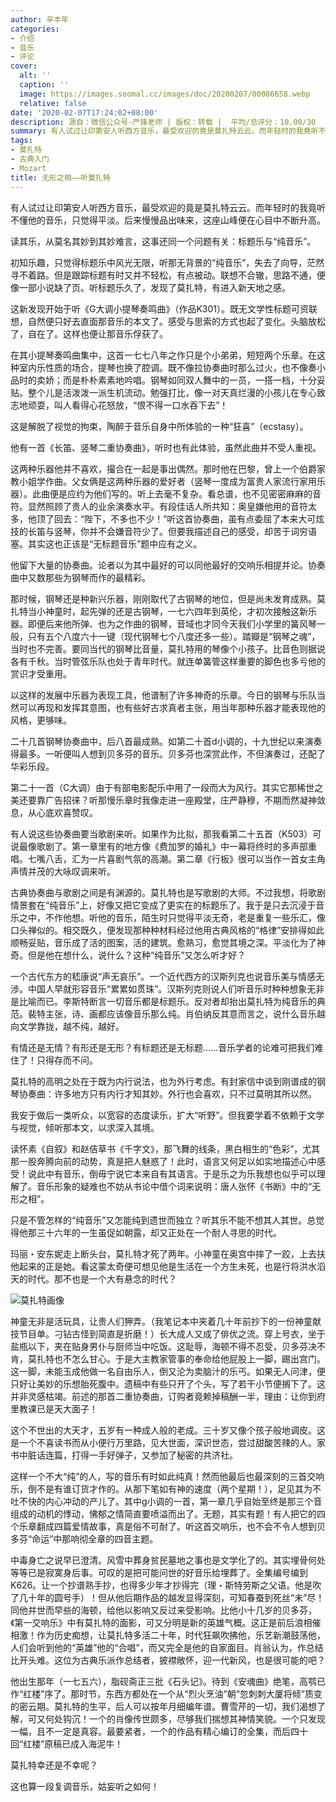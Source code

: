```yaml
---
author: 辛丰年
categories:
- 介绍
- 音乐
- 评论
cover:
  alt: ''
  caption: ''
  image: https://images.soomal.cc/images/doc/20200207/00086658.webp
  relative: false
date: '2020-02-07T17:24:02+08:00'
description: 源自：微信公众号-严锋老师 | 版权：转载 |  平均/总评分：10.00/30
summary: 有人试过让印第安人听西方音乐，最受欢迎的竟是莫扎特云云。而年轻时的我竟听不懂他的音乐，只觉得平淡。后来慢慢品出味来，这座山峰便在心目中不断升高。读其乐，从莫名其妙到其妙难言，这事还同一个问题有关：标题乐与“纯音乐”……
tags:
- 莫扎特
- 古典入门
- Mozart
title: 无形之相――听莫扎特
---
```


有人试过让印第安人听西方音乐，最受欢迎的竟是莫扎特云云。而年轻时的我竟听不懂他的音乐，只觉得平淡。后来慢慢品出味来，这座山峰便在心目中不断升高。

读其乐，从莫名其妙到其妙难言，这事还同一个问题有关：标题乐与“纯音乐”。

初知乐趣，只觉得标题乐中风光无限，听那无背景的“纯音乐”，失去了向导，茫然寻不着路。但是跟踪标题有时又并不轻松，有点被动。联想不合辙，思路不通，便像一部小说缺了页。听标题乐久了，发现了莫扎特，有进入新天地之感。

这新发现开始于听《G大调小提琴奏鸣曲》（作品K301）。既无文学性标题可资联想，自然便只好去直面那音乐的本文了。感受与思索的方式也起了变化。头脑放松了，自在了。这样也便让那音乐俘获了。

在其小提琴奏鸣曲集中，这首一七七八年之作只是个小弟弟，短短两个乐章。在这种室内乐性质的场合，提琴也换了腔调。既不像拉协奏曲时那么过火，也不像奏小品时的卖娇；而是朴朴素素地吟唱。钢琴如同双人舞中的一员，一搭一档，十分妥贴。整个儿是活泼泼一派生机流动。勉强打比，像一对天真烂漫的小孩儿在专心致志地顽耍，叫人看得心花怒放，“恨不得一口水吞下去”！

这是解脱了视觉的拘束，陶醉于音乐自身中所体验的一种“狂喜”（ecstasy）。

他有一首《长笛、竖琴二重协奏曲》，听时也有此体验，虽然此曲并不受人重视。

这两种乐器他并不喜欢，撮合在一起是事出偶然。那时他在巴黎，曾上一个伯爵家教小姐学作曲。父女俩是这两种乐器的爱好者（竖琴一度成为富贵人家流行家用乐器）。此曲便是应约为他们写的。听上去毫不复杂。看总谱，也不见密密麻麻的音符。显然照顾了贵人的业余演奏水平。有段佳话人所共知：奥皇嫌他用的音符太多，他顶了回去：“陛下，不多也不少！”听这首协奏曲，虽有点委屈了本来大可炫技的长笛与竖琴，你并不会嫌音符少了。但要我描述自己的感受，却苦于词穷语塞。其实这也正该是“无标题音乐”题中应有之义。

他留下大量的协奏曲。论者以为其中最好的可以同他最好的交响乐相提并论。协奏曲中又数那些为钢琴而作的最精彩。

那时候，钢琴还是种新兴乐器，刚刚取代了古钢琴的地位，但是尚未发育成熟。莫扎特当小神童时，起先弹的还是古钢琴，一七六四年到英伦，才初次接触这新乐器。即便后来他所弹、也为之作曲的钢琴，音域也才同今天我们小学里的簧风琴一般，只有五个八度六十一键（现代钢琴七个八度还多一些）。踏瓣是“钢琴之魂”，当时也不完善。要同当代的钢琴比音量，莫扎特用的琴像个小孩子。比音色则据说各有千秋。当时管弦乐队也处于青年时代。就连单簧管这样重要的脚色也多亏他的赏识才受重用。

以这样的发展中乐器为表现工具，他谱制了许多神奇的乐章。今日的钢琴与乐队当然可以再现和发挥其意图，也有些好古求真者主张，用当年那种乐器才能表现他的风格，更够味。

二十几首钢琴协奏曲中，后八首最成熟。如第二十首d小调的，十九世纪以来演奏得最多。一听便叫人想到贝多芬的音乐。贝多芬也深赏此作，不但演奏过，还配了华彩乐段。

第二十一首（C大调）由于有部电影配乐中用了一段而大为风行。其实它那稀世之美还要靠广告招徕？听那慢乐章时我像走进一座殿堂，庄严静穆，不期而然凝神敛息，从心底欢喜赞叹。

有人说这些协奏曲要当歌剧来听。如果作为比拟，那我看第二十五首（K503）可说最像歌剧了。第一章里有的地方像《费加罗的婚礼》中一幕将终时的多声部重唱。七嘴八舌，汇为一片喜剧气氛的高潮。第二章《行板》很可以当作一首女主角声情并茂的大咏叹调来听。

古典协奏曲与歌剧之间是有渊源的。莫扎特也是写歌剧的大师。不过我想，将歌剧情景套在“纯音乐”上，好像又把它变成了更实在的标题乐了。我于是只去沉浸于音乐之中，不作他想。听他的音乐，陌生时只觉得平淡无奇，老是重复一些乐汇，像口头禅似的。相交既久，便发现那种种材料经过他用古典风格的“格律”安排得如此顺畅妥贴，音乐成了活的图案，活的建筑。愈熟习，愈觉其境之深。平淡化为了神奇。但是他在想什么，说什么？这种“纯音乐”又怎么听才好？

一个古代东方的嵇康说“声无哀乐”。一个近代西方的汉斯列克也说音乐美与情感无涉。中国人早就形容音乐“累累如贯珠”。汉斯列克则说人们听音乐时种种想象无非是比喻而已。李斯特断言一切音乐都是标题乐。反对者却抬出莫扎特为纯音乐的典范。裴特主张，诗、画都应该像音乐那么纯。肖伯纳反其意而言之，说什么音乐越向文学靠拢，越不纯，越好。

有情还是无情？有形还是无形？有标题还是无标题……音乐学者的论难可把我们难住了！只得存而不问。

莫扎特的高明之处在于既为内行说法，也为外行考虑。有封家信中谈到刚谱成的钢琴协奏曲：许多地方只有内行才知其妙。外行也会喜欢，只不过莫明其所以然。

我安于做后一类听众，以宽容的态度读乐，扩大“听野”。但我要学着不依赖于文学与视觉，倾听那本文，以求深入其境。

读怀素《自叙》和赵佶草书《千字文》，那飞舞的线条，黑白相生的“色彩”，尤其那一股奔腾向前的动势，真是把人魅惑了！此时，语言又何足以如实地描述心中感受！说此中有音乐，倒毋宁说它本来自有其语言。于是乐之为乐我想也似乎可以理解了。音乐形象的疑难也不妨从书论中借个词来说明：唐人张怀《书断》中的“无形之相”。

只是不管怎样的“纯音乐”又怎能纯到遗世而独立？听其乐不能不想其人其世。总觉得他那三十六年的一生虽促如朝露，却又正处在一个耐人寻思的时代。

玛丽・安东妮走上断头台，莫扎特才死了两年。小神童在奥宫中摔了一跤，上去扶他起来的正是她。看这蒙太奇便可想见他是生活在一个方生未死，也是行将洪水滔天的时代。那不也是一个大有悬念的时代？

![莫扎特画像](https://images.soomal.cc/images/doc/20200207/00086658.webp)





神童无非是活玩具，让贵人们狎弄。（我笔记本中夹着几十年前抄下的一份神童献技节目单。刁钻古怪到简直是折磨！）长大成人又成了俳优之流。穿上号衣，坐于盐瓶以下，夹在贴身男仆与厨师当中吃饭。这耻辱，海顿不得不忍受，贝多芬决不肯，莫扎特也不怎么甘心。于是大主教家管事的奉命给他屁股上一脚，踢出宫门。这一脚，未能玉成他做一名自由乐人，倒又沦为卖脑汁的乐丐。如果无人问津，便只好让美妙的乐想胎死腹中。遗稿中有些只开了个头，写了若干小节便搁下了。这并非灵感枯竭。前述的那首二重协奏曲，订购者竟赖掉稿酬一半，理由：让你到府里教课已是天大面子！

这个不世出的大天才，五岁有一种成人般的老成。三十岁又像个孩子般地调皮。这是一个不喜读书而从小便行万里路，见大世面，深识世态，尝过甜酸苦辣的人。家书中脏话连篇，打得一手好弹子，又参加了秘密的共济社。

这样一个不大“纯”的人，写的音乐有时如此纯真！然而他最后也最深刻的三首交响乐，倒不是有谁订货才作的。从那下笔如有神的速度（两个星期！），足见其为不吐不快的内心冲动的产儿了。其中g小调的一首，第一章几乎自始至终是那三个音组成的动机的悸动，怫郁之情简直要喷溢而出了。无题，其实有题！有人把它的四个乐章翻成四篇爱情故事，真是俗不可耐了。听这首交响乐，也不会不令人想到贝多芬“命运”中那响彻全章的四音主题。

中毒身亡之说早已澄清。风雪中葬身贫民墓地之事也是文学化了的。其实埋骨何处等等已是寂寞身后事。可叹的是把可能问世的好音乐给埋葬了。全集编号编到K626。让一个抄谱熟手抄，也得多少年才抄得完（理・斯特劳斯之父语。他是吹了几十年的圆号手）！但从他后期作品的越发显得深刻，可知春蚕到死丝“未”尽！同他并世而早些的海顿，给他以影响又反过来受影响。比他小十几岁的贝多芬，《第一交响乐》中有莫扎特的面影，可又分明是新的英雄气概。这正是前后浪相催相激！作为历史痴想，让莫扎特多活二十年，时代狂飙吹拂他，乐艺新潮鼓荡他，人们会听到他的“英雄”他的“合唱”，而又完全是他的自家面目。肖翁认为，作总结比开头难。这位为古典乐派作总结者，披襟敞怀，迎一代新风，也是很可能的吧？

他出生那年（一七五六），脂砚斋正三批《石头记》。待到《安魂曲》绝笔，高鹗已作“红楼”序了。那时节，东西方都处在一个从“烈火烹油”朝“忽刺刺大厦将倾”质变的密云期。莫扎特的生平，后人可以按年月细编年谱。曹雪芹的一切，我们渴想了解，可又何处钩沉！一个的肖像传世颇多，尽够我们揣想其神情笑貌。一个只发现一幅，且不一定是真容。最要紧者，一个的作品有精心编订的全集，而后四十回“红楼”原稿已成入海泥牛！

莫扎特幸还是不幸呢？

这也算一段复调音乐，姑妄听之如何！